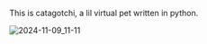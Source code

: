 This is catagotchi, a lil virtual pet written in python.

![2024-11-09_11-11](https://github.com/user-attachments/assets/a31added-5fcf-45a8-8b98-f584b50e9806)
